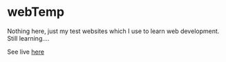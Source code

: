 # webTemp

Nothing here, just my test websites which I use to learn web development.
Still learning....

See live [here](manish-xyz.github.io)

